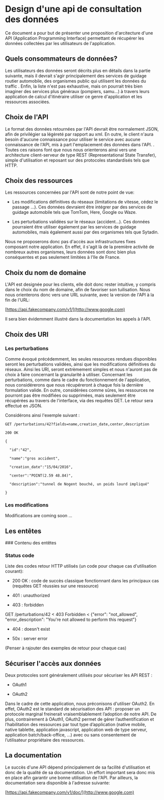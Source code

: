 # Design d'une api de consultation des données

Ce document a pour but de présenter une proposition d'arcitecture d'une API (Application Programming Interface) permettant de récupérer les données collectées par les utilisateurs de l'application.

## Quels consommateurs de données?

Les utilisateurs des données seront décrits plus en détails dans la partie suivante, mais il devrait s'agir principalement des services de guidage routier automobile, des organismes public qui utilisent les données du traffic . Enfin, la liste n'est pas exhaustive, mais on pourrait très bien imaginer des services plus généraux (pompiers, samu...) à travers leurs application de calcul d'itinéraire utiliser ce genre d'application et les ressources associées.

## Choix de l'API

Le format des données retournées par l'API devrait être normalement JSON, afin de privilégier sa légèreté par rapport au xml. En outre, le client n'aura besoin d'aucune connaissance pour utiliser le service avec aucune connaissance de l'API, mis à part l'emplacement des données dans l'API.
. Toutes ces raisons font que nous nous orienterons ainsi vers une architecture client-serveur de type REST (Representational State Transfer), simple d'utilisation et reposant sur des protocoles standardisés tels que HTTP. 

## Choix des ressources 

Les ressources concernées par l'API sont de notre point de vue:

* Les modifications définitives du réseaux (limitations de vitesse, cédez le passage ...). Ces données devraient être intégrer par des services de guidage automobile tels que TomTom, Here, Google ou Waze.

* Les perturbations validées sur le réseaux (accident...). Ces données pourraient être utiliser également par les services de guidage automobiles, mais également aussi par des organismes tels que Sytadin.

Nous ne proposerons donc pas d'accès aux infrastructures fixes composant notre application. En effet, il s'agit là de la première activité de nombreux autres organismes, leurs données sont donc bien plus conséquentes et pas seulement limitées à l'Ile de France.

## Choix du nom de domaine

L'API est designée pour les clients, elle doit donc rester intuitive, y compris dans le choix du nom de domaine, afin de favoriser son tuilisation. Nous nous orienterons donc vers une URL suivante, avec la version de l'API à la fin de l'URL:  

[https://api.fakecompany.com/v1/](http://www.google.com)

Il sera bien évidemment illustré dans la documentation les appels à l'API.

## Choix des URI

### Les perturbations


Comme évoqué précédemment, les seules ressources rendues disponibles seront les perturbations validées, ainsi que les modifications définitives du réseaux. Ainsi les URI, seront extrèmement simples et nous n'auront pas de choix à faire concernant la granularité à utiliser. Concernant les perturbations, comme dans le cadre du fonctionnement de l'application, nous considérerons que nous récupéreront à chaque fois la dernière formulation valide. En outre, considérées comme sûres, les ressources ne pourront pas être modifiées ou supprimées, mais seulement être récupérées au travers de l'interface, via des requêtes GET. Le retour sera effectué en JSON. 

Considérons ainsi l'exemple suivant :

    GET /perturbations/42?fields=name,creation_date,center,description 
    
    200 OK
    
    {
    
      "id":"42",
    
      "name":"gros accident",
    
      "creation_date":"15/04/2016",
    
      "center":"POINT(2.59 48.84)",
    
      "description":"tunnel de Nogent bouché, un poids lourd impliqué"
    
    }


### Les modifications

Modifications are coming soon ...


## Les entêtes

### Contenu des entêtes

### Status code

Liste des codes retour HTTP utilisés (un code pour chaque cas d'utilisation courant):

* 200 OK : code de succès classique fonctionnant dans les principaux cas (requêtes GET réussies sur une ressource)

* 401 : unauthorized

* 403 : forbidden

GET /perturbations/42
< 403 Forbidden
< {"error": "not_allowed", "error_description": "You're not allowed to perform this request"}

* 404 : doesn't exist

* 50x : server error

(Penser à rajouter des exemples de retour pour chaque cas) 

## Sécuriser l'accès aux données

Deux protocoles sont généralement utilisés pour sécuriser les API REST :

* OAuth1

* OAuth2

Dans le cadre de cette application, nous préconisons d'utiliser OAuth2. En effet, OAuth2 est le standard de sécurisation des API : proposer un protocole marginal freinerait vraisemblablement l’adoption de notre API. De plus, contrairement à OAuth1, OAuth2 permet de gérer l’authentification et l’habilitation des ressources par tout type d’application (native mobile, native tablette, application javascript, application web de type serveur, application batch/back-office, …) avec ou sans consentement de l’utilisateur propriétaire des ressources.

## La documentation

Le succès d'une API dépend principalement de sa facilité d'utilisation et donc de la qualité de sa documentation. Un effort important sera donc mis en place afin garantir une bonne utilisation de l'API. Par ailleurs, la documentation sera disponible à l'adresse suivante:

[https://api.fakecompany.com/v1/doc/](http://www.google.com)

